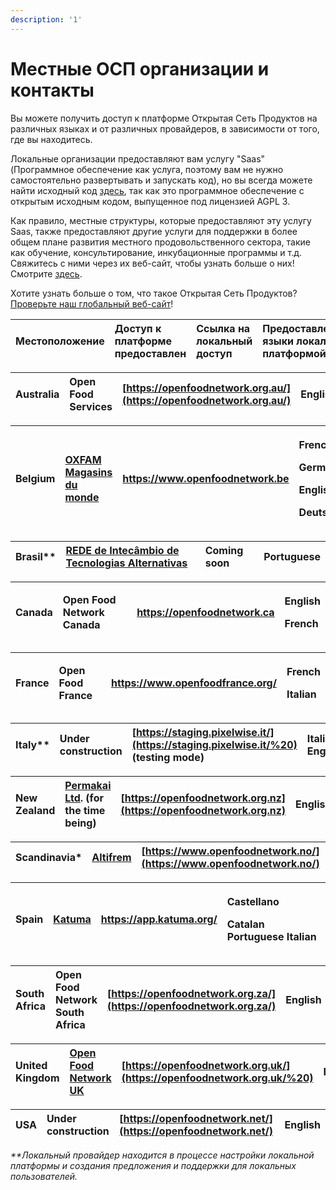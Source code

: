 ```yaml
---
description: '1'
---
```


# Местные ОСП организации и контакты

Вы можете получить доступ к платформе Открытая Сеть Продуктов на различных языках и от различных провайдеров, в зависимости от того, где вы находитесь.

Локальные организации предоставляют вам услугу "Saas" \(Программное обеспечение как услуга, поэтому вам не нужно самостоятельно развертывать и запускать код\), но вы всегда можете найти исходный код [здесь](https://github.com/openfoodfoundation/openfoodnetwork#boards?repos=6257856), так как это программное обеспечение с открытым исходным кодом, выпущенное под лицензией AGPL 3.

Как правило, местные структуры, которые предоставляют эту услугу Saas, также предоставляют другие услуги для поддержки в более общем плане развития местного продовольственного сектора, такие как обучение, консультирование, инкубационные программы и т.д. Свяжитесь с ними через их веб-сайт, чтобы узнать больше о них! Смотрите [здесь](https://www.openfoodnetwork.org/find-your-local-open-food-network/).

Хотите узнать больше о том, что такое Открытая Сеть Продуктов? [Проверьте наш глобальный веб-сайт](https://www.openfoodnetwork.org/)!

| Местоположение | Доступ к платформе предоставлен | Ссылка на локальный доступ | Предоставленные языки локальной платформой |
| :--- | :--- | :--- | :--- |


| Australia | Open Food Services | [https://openfoodnetwork.org.au/](https://openfoodnetwork.org.au/) | English |
| :--- | :--- | :--- | :--- |


<table>
  <thead>
    <tr>
      <th style="text-align:left">Belgium</th>
      <th style="text-align:left"><a href="https://www.oxfammagasinsdumonde.be/acheter-equitable/open-food-network-belgium/#.XYoOOvfgo5k">OXFAM Magasins du monde</a>
      </th>
      <th style="text-align:left"><a href="https://www.openfoodnetwork.be">https://www.openfoodnetwork.be</a>
      </th>
      <th style="text-align:left">
        <p>French</p>
        <p>German</p>
        <p>English</p>
        <p>Deutsch</p>
      </th>
    </tr>
  </thead>
  <tbody></tbody>
</table>

| Brasil\*\* | [REDE de Intecâmbio de Tecnologias Alternativas](http://redemg.org.br/) | Coming soon | Portuguese |
| :--- | :--- | :--- | :--- |


<table>
  <thead>
    <tr>
      <th style="text-align:left">Canada</th>
      <th style="text-align:left">Open Food Network Canada</th>
      <th style="text-align:left"><a href="https://openfoodnetwork.ca ">https://openfoodnetwork.ca</a>
      </th>
      <th style="text-align:left">
        <p>English</p>
        <p>French</p>
      </th>
    </tr>
  </thead>
  <tbody></tbody>
</table>

<table>
  <thead>
    <tr>
      <th style="text-align:left">France</th>
      <th style="text-align:left">Open Food France</th>
      <th style="text-align:left"><a href="https://www.openfoodfrance.org/">https://www.openfoodfrance.org/</a>
      </th>
      <th style="text-align:left">
        <p>French</p>
        <p>Italian</p>
      </th>
    </tr>
  </thead>
  <tbody></tbody>
</table>

| Italy\*\* | Under construction | [https://staging.pixelwise.it/](https://staging.pixelwise.it/%20) \(testing mode\) | Italian English |
| :--- | :--- | :--- | :--- |


| New Zealand | [Permakai Ltd](https://permakai.nz). \(for the time being\) | [https://openfoodnetwork.org.nz](https://openfoodnetwork.org.nz) | English |
| :--- | :--- | :--- | :--- |


| Scandinavia\* | [Altifrem](https://altifrem.wordpress.com/) | [https://www.openfoodnetwork.no/](https://www.openfoodnetwork.no/) | Norwegian Swedish |
| :--- | :--- | :--- | :--- |


<table>
  <thead>
    <tr>
      <th style="text-align:left">Spain</th>
      <th style="text-align:left"><a href="http://katuma.org/">Katuma</a>
      </th>
      <th style="text-align:left"><a href="https://app.katuma.org/ ">https://app.katuma.org/</a>
      </th>
      <th style="text-align:left">
        <p>Castellano</p>
        <p>Catalan Portuguese Italian</p>
      </th>
    </tr>
  </thead>
  <tbody></tbody>
</table>

| South Africa | Open Food Network South Africa | [https://openfoodnetwork.org.za/](https://openfoodnetwork.org.za/) | English |
| :--- | :--- | :--- | :--- |


| United Kingdom | [Open Food Network UK](https://about.openfoodnetwork.org.uk/) | [https://openfoodnetwork.org.uk/](https://openfoodnetwork.org.uk/%20) | English |
| :--- | :--- | :--- | :--- |


| USA | Under construction | [https://openfoodnetwork.net/](https://openfoodnetwork.net/) | English |
| :--- | :--- | :--- | :--- |


_\*\*Локальный провайдер находится в процессе настройки локальной платформы и создания предложения и поддержки для локальных пользователей._

